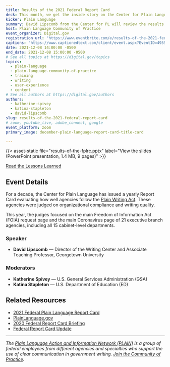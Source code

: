 ```yaml
---
title: Results of the 2021 Federal Report Card
deck: This month, we get the inside story on the Center for Plain Language’s Federal Report Card.
kicker: Plain Language
summary: David Lipscomb from the Center for PL will review the results of this year’s Federal Plain Language Report Card and answer questions.
host: Plain Language Community of Practice
event_organizer: Digital.gov
registration_url: "https://www.eventbrite.com/e/results-of-the-2021-federal-report-card-tickets-211733910827"
captions: "https://www.captionedtext.com/client/event.aspx?EventID=4955132&CustomerID=321"
date: 2021-12-08 14:00:00 -0500
end_date: 2021-12-08 15:00:00 -0500
# See all topics at https://digital.gov/topics
topics:
  - plain-language
  - plain-language-community-of-practice
  - training
  - writing
  - user-experience
  - content
# See all authors at https://digital.gov/authors
authors:
  - katherine-spivey
  - katina-stapleton
  - david-lipscomb
slug: results-of-the-2021-federal-report-card
# zoom, youtube_live, adobe_connect, google
event_platform: zoom
primary_image: december-plain-language-report-card-title-card

---
```


{{< asset-static file="results-of-the-fplrc.pptx" label="View the slides (PowerPoint presentation, 1.4 MB, 9 pages)" >}}

[Read the Lessons Learned](https://digital.gov/resources/lessons-from-the-2021-federal-plain-language-report-card/)

## Event Details

For a decade, the Center for Plain Language has issued a yearly Report Card evaluating how well agencies follow the [Plain Writing Act](https://www.plainlanguage.gov/law/). These agencies were judged on organizational compliance and writing quality.

This year, the judges focused on the main Freedom of Information Act (FOIA) request page and the main Coronavirus page of 21 executive branch agencies, including all 15 cabinet-level departments.

### Speaker

* **David Lipscomb** — Director of the Writing Center and Associate Teaching Professor, Georgetown University

### Moderators

* **Katherine Spivey** — U.S. General Services Administration (GSA)
* **Katina Stapleton** — U.S. Department of Education (ED)

## Related Resources

* [2021 Federal Plain Language Report Card](https://centerforplainlanguage.org/2021-federal-plain-language-report-card/) 
* [PlainLanguage.gov](https://www.plainlanguage.gov/) 
* [2020 Federal Report Card Briefing](https://digital.gov/event/2021/01/13/2020-federal-report-card-briefing/)
* [Federal Report Card Update](https://digital.gov/event/2020/07/15/federal-report-card-update/)

- - -

*The [Plain Language Action and Information Network (PLAIN)](https://www.plainlanguage.gov/) is a group of federal employees from different agencies and specialties who support the use of clear communication in government writing. [Join the Community of Practice](https://digital.gov/communities/plain-language/).*
